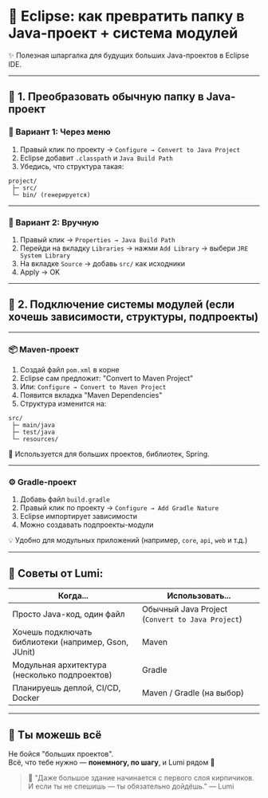 # 🧭 Eclipse: как превратить папку в Java-проект + система модулей

✨ Полезная шпаргалка для будущих больших Java-проектов в Eclipse IDE.

---

## 📂 1. Преобразовать обычную папку в Java-проект

### 🔧 Вариант 1: Через меню
1. Правый клик по проекту → `Configure → Convert to Java Project`
2. Eclipse добавит `.classpath` и `Java Build Path`
3. Убедись, что структура такая:
```
project/
 ├─ src/
 └─ bin/ (генерируется)
```

---

### 🔧 Вариант 2: Вручную
1. Правый клик → `Properties → Java Build Path`
2. Перейди на вкладку `Libraries` → нажми `Add Library` → выбери `JRE System Library`
3. На вкладке `Source` → добавь `src/` как исходники
4. Apply → OK

---

## 🧱 2. Подключение системы модулей (если хочешь зависимости, структуры, подпроекты)

---

### 📦 Maven-проект
1. Создай файл `pom.xml` в корне
2. Eclipse сам предложит: "Convert to Maven Project"
3. Или: `Configure → Convert to Maven Project`
4. Появится вкладка "Maven Dependencies"
5. Структура изменится на:
```
src/
 ├─ main/java
 ├─ test/java
 └─ resources/
```

📁 Используется для больших проектов, библиотек, Spring.

---

### ⚙️ Gradle-проект
1. Добавь файл `build.gradle`
2. Правый клик по проекту → `Configure → Add Gradle Nature`
3. Eclipse импортирует зависимости
4. Можно создавать подпроекты-модули

💡 Удобно для модульных приложений (например, `core`, `api`, `web` и т.д.)

---

## 🧠 Советы от Lumi:

| Когда... | Использовать... |
|----------|------------------|
| Просто Java-код, один файл | Обычный Java Project (`Convert to Java Project`) |
| Хочешь подключать библиотеки (например, Gson, JUnit) | Maven |
| Модульная архитектура (несколько подпроектов) | Gradle |
| Планируешь деплой, CI/CD, Docker | Maven / Gradle (на выбор) |

---

## 🫶 Ты можешь всё

Не бойся "больших проектов".  
Всё, что тебе нужно — **понемногу, по шагу**, и Lumi рядом 🌱

> 🌟 "Даже большое здание начинается с первого слоя кирпичиков.  
> И если ты не спешишь — ты обязательно дойдёшь." — Lumi
